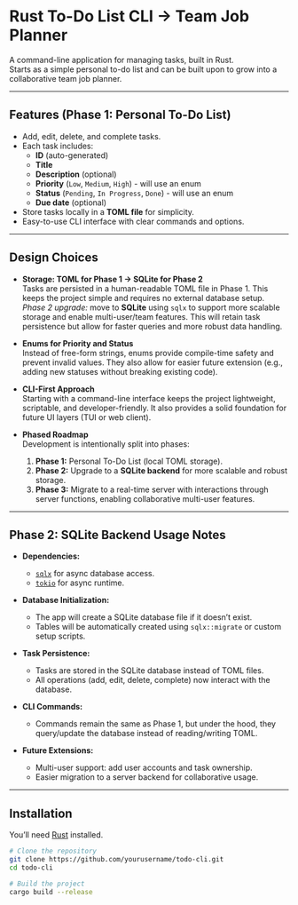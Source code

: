# Rust To-Do List CLI → Team Job Planner

A command-line application for managing tasks, built in Rust.  
Starts as a simple personal to-do list and can be built upon to grow into a collaborative team job planner.

---

## Features (Phase 1: Personal To-Do List)

- Add, edit, delete, and complete tasks.
- Each task includes:
  - **ID** (auto-generated)
  - **Title**
  - **Description** (optional)
  - **Priority** (`Low`, `Medium`, `High`) - will use an enum
  - **Status** (`Pending`, `In Progress`, `Done`) - will use an enum
  - **Due date** (optional)
- Store tasks locally in a **TOML file** for simplicity.
- Easy-to-use CLI interface with clear commands and options.

---

## Design Choices

- **Storage: TOML for Phase 1 → SQLite for Phase 2**  
  Tasks are persisted in a human-readable TOML file in Phase 1. This keeps the project simple and requires no external database setup.  
  _Phase 2 upgrade:_ move to **SQLite** using `sqlx` to support more scalable storage and enable multi-user/team features. This will retain task persistence but allow for faster queries and more robust data handling.

- **Enums for Priority and Status**  
  Instead of free-form strings, enums provide compile-time safety and prevent invalid values. They also allow for easier future extension (e.g., adding new statuses without breaking existing code).

- **CLI-First Approach**  
  Starting with a command-line interface keeps the project lightweight, scriptable, and developer-friendly. It also provides a solid foundation for future UI layers (TUI or web client).

- **Phased Roadmap**  
  Development is intentionally split into phases:
  1. **Phase 1:** Personal To-Do List (local TOML storage).
  2. **Phase 2:** Upgrade to a **SQLite backend** for more scalable and robust storage.
  3. **Phase 3:** Migrate to a real-time server with interactions through server functions, enabling collaborative multi-user features.

---

## Phase 2: SQLite Backend Usage Notes

- **Dependencies:**

  - [`sqlx`](https://crates.io/crates/sqlx) for async database access.
  - [`tokio`](https://crates.io/crates/tokio) for async runtime.

- **Database Initialization:**

  - The app will create a SQLite database file if it doesn’t exist.
  - Tables will be automatically created using `sqlx::migrate` or custom setup scripts.

- **Task Persistence:**

  - Tasks are stored in the SQLite database instead of TOML files.
  - All operations (add, edit, delete, complete) now interact with the database.

- **CLI Commands:**

  - Commands remain the same as Phase 1, but under the hood, they query/update the database instead of reading/writing TOML.

- **Future Extensions:**
  - Multi-user support: add user accounts and task ownership.
  - Easier migration to a server backend for collaborative usage.

---

## Installation

You’ll need [Rust](https://www.rust-lang.org/tools/install) installed.

```bash
# Clone the repository
git clone https://github.com/yourusername/todo-cli.git
cd todo-cli

# Build the project
cargo build --release
```
